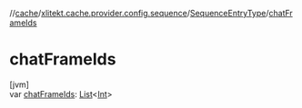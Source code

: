 //[cache](../../../index.md)/[xlitekt.cache.provider.config.sequence](../index.md)/[SequenceEntryType](index.md)/[chatFrameIds](chat-frame-ids.md)

# chatFrameIds

[jvm]\
var [chatFrameIds](chat-frame-ids.md): [List](https://kotlinlang.org/api/latest/jvm/stdlib/kotlin.collections/-list/index.html)&lt;[Int](https://kotlinlang.org/api/latest/jvm/stdlib/kotlin/-int/index.html)&gt;
